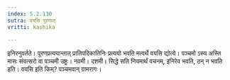 ```yaml
---
index: 5.2.130
sutra: वयसि पूरणात्
vritti: kashika

---
```

इनिरनुवर्तते। पूरणप्रत्ययान्तात् प्रातिपदिकातिनिः प्रत्ययो भवति मत्वर्थे वयसि द्योत्ये। पञ्चमो ऽस्य अस्ति मासः संवत्सरो वा पञ्चमी उष्ट्रः। नवमी। दशमी। सिद्धे सति नियमार्थं वचनम्, इनिरेव भवति, ठन् न भवति इति। वयसि इति किम्? पञ्चमवान् ग्रामरागः।